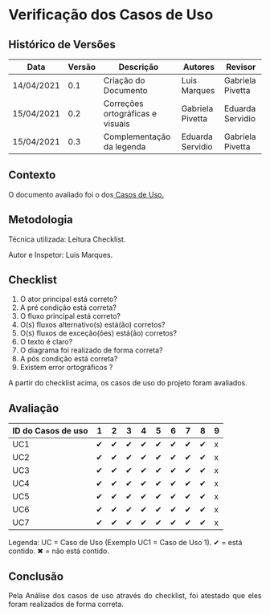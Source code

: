 # Verificação dos Casos de Uso

## Histórico de Versões

| Data       | Versão | Descrição                        | Autores          | Revisor          |
| ---------- | ------ | -------------------------------- | ---------------- | ---------------- |
| 14/04/2021 | 0.1    | Criação do Documento             | Luis Marques     | Gabriela Pivetta |
| 15/04/2021 | 0.2    | Correções ortográficas e visuais | Gabriela Pivetta | Eduarda Servidio |
| 15/04/2021 | 0.3    | Complementação da legenda        | Eduarda Servidio | Gabriela Pivetta |

## Contexto

<p align="justify">O documento avaliado foi o dos<a href = "https://requisitos-de-software.github.io/2020.2-Meu-Gov.br/Modelagem_Requisitos/Casos_uso/" > Casos de Uso.</a> </p>

## Metodologia

<p align="justify">
Técnica utilizada: Leitura Checklist.</p>
Autor e Inspetor: Luis Marques.

## Checklist

1. O ator principal está correto?
2. A pré condição está correta?
3. O fluxo principal está correto?
4. O(s) fluxos alternativo(s) está(ão) corretos?
5. O(s) fluxos de exceção(ões) está(ão) corretos?
6. O texto é claro?
7. O diagrama foi realizado de forma correta?
8. A pós condição está correta?
9. Existem error ortográficos ?

<p align="justify"> A partir do checklist acima, os casos de uso do projeto foram avaliados. </p>

## Avaliação

| ID do Casos de uso | 1   | 2   | 3   | 4   | 5   | 6   | 7   | 8   | 9   |
| ------------------ | --- | --- | --- | --- | --- | --- | --- | --- | --- |
| UC1                | ✔   | ✔   | ✔   | ✔   | ✔   | ✔   | ✔   | ✔   | x   |
| UC2                | ✔   | ✔   | ✔   | ✔   | ✔   | ✔   | ✔   | ✔   | x   |
| UC3                | ✔   | ✔   | ✔   | ✔   | ✔   | ✔   | ✔   | ✔   | x   |
| UC4                | ✔   | ✔   | ✔   | ✔   | ✔   | ✔   | ✔   | ✔   | x   |
| UC5                | ✔   | ✔   | ✔   | ✔   | ✔   | ✔   | ✔   | ✔   | x   |
| UC6                | ✔   | ✔   | ✔   | ✔   | ✔   | ✔   | ✔   | ✔   | x   |
| UC7                | ✔   | ✔   | ✔   | ✔   | ✔   | ✔   | ✔   | ✔   | x   |

Legenda: UC = Caso de Uso (Exemplo UC1 = Caso de Uso 1). ✔ = está contido. ✖ = não está contido.

## Conclusão

<p align="justify">Pela Análise dos casos de uso através do checklist, foi atestado que eles foram realizados de forma correta. </p>

